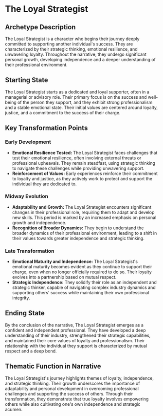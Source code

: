 # The Loyal Strategist

## Archetype Description
The Loyal Strategist is a character who begins their journey deeply committed to supporting another individual's success. They are characterized by their strategic thinking, emotional resilience, and unwavering loyalty. Throughout the narrative, they undergo significant personal growth, developing independence and a deeper understanding of their professional environment.

## Starting State
The Loyal Strategist starts as a dedicated and loyal supporter, often in a managerial or advisory role. Their primary focus is on the success and well-being of the person they support, and they exhibit strong professionalism and a stable emotional state. Their initial values are centered around loyalty, justice, and a commitment to the success of their charge.

## Key Transformation Points

### Early Development
- **Emotional Resilience Tested:** The Loyal Strategist faces challenges that test their emotional resilience, often involving external threats or professional upheavals. They remain steadfast, using strategic thinking to navigate these challenges while providing unwavering support.
- **Reinforcement of Values:** Early experiences reinforce their commitment to loyalty and justice, as they actively work to protect and support the individual they are dedicated to.

### Midway Evolution
- **Adaptability and Growth:** The Loyal Strategist encounters significant changes in their professional role, requiring them to adapt and develop new skills. This period is marked by an increased emphasis on personal growth and independence.
- **Recognition of Broader Dynamics:** They begin to understand the broader dynamics of their professional environment, leading to a shift in their values towards greater independence and strategic thinking.

### Late Transformation
- **Emotional Maturity and Independence:** The Loyal Strategist's emotional maturity becomes evident as they continue to support their charge, even when no longer officially required to do so. Their loyalty evolves into a partnership based on mutual respect.
- **Strategic Independence:** They solidify their role as an independent and strategic thinker, capable of navigating complex industry dynamics and supporting others' success while maintaining their own professional integrity.

## Ending State
By the conclusion of the narrative, The Loyal Strategist emerges as a confident and independent professional. They have developed a deep understanding of their industry, strengthened their strategic capabilities, and maintained their core values of loyalty and professionalism. Their relationship with the individual they support is characterized by mutual respect and a deep bond.

## Thematic Function in Narrative
The Loyal Strategist's journey highlights themes of loyalty, independence, and strategic thinking. Their growth underscores the importance of adaptability and personal development in overcoming professional challenges and supporting the success of others. Through their transformation, they demonstrate that true loyalty involves empowering others while also cultivating one's own independence and strategic acumen.